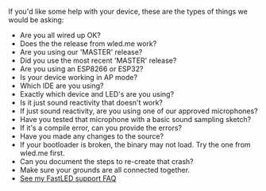 If you'd like some help with your device, these are the types of things we would be asking:

* Are you all wired up OK?
* Does the the release from wled.me work?
* Are you using our 'MASTER' release?
* Did you use the most recent 'MASTER' release?
* Are you using an ESP8266 or ESP32?
* Is your device working in AP mode?
* Which IDE are you using?
* Exactly which device and LED's are you using?
* Is it just sound reactivity that doesn't work?
* If just sound reactivity, are you using one of our approved microphones?
* Have you tested that microphone with a basic sound sampling sketch?
* If it's a compile error, can you provide the errors?
* Have you made any changes to the source?
* If your bootloader is broken, the binary may not load. Try the one from wled.me first.
* Can you document the steps to re-create that crash?
* Make sure your grounds are all connected together.
* [See my FastLED support FAQ](http://tuline.com/fastled-support-qa/)


